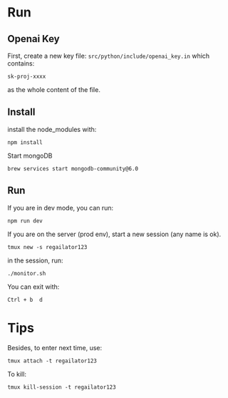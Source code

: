 # Run

## Openai Key
First, create a new key file: ```src/python/include/openai_key.in``` which contains:
```
sk-proj-xxxx
```
as the whole content of the file.

## Install
install the node_modules with:
```
npm install
```
Start mongoDB
```
brew services start mongodb-community@6.0
```

## Run
If you are in dev mode, you can run:
```
npm run dev
```
If you are on the server (prod env), start a new session (any name is ok).
```
tmux new -s regailator123
```
in the session, run:
```
./monitor.sh 
```
You can exit with:
```
Ctrl + b  d
```

# Tips
Besides, to enter next time, use:
```
tmux attach -t regailator123
```

To kill:
```
tmux kill-session -t regailator123
```
